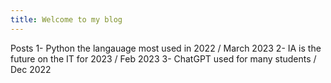 ```yaml
---
title: Welcome to my blog
---
```


Posts
1- Python the langauage most used in 2022 / March 2023
2- IA is the future on the IT for 2023 / Feb 2023
3- ChatGPT used for many students / Dec 2022
